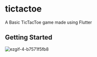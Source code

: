 # tictactoe

A Basic TicTacToe game made using Flutter 

## Getting Started





![ezgif-4-b7571f5fb8](https://user-images.githubusercontent.com/96327578/232983864-9e5514ad-99e7-4332-9800-6150f35a464c.gif)
